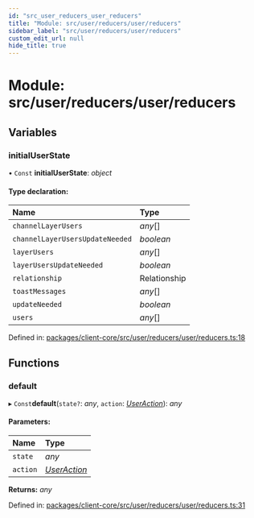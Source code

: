 ```yaml
---
id: "src_user_reducers_user_reducers"
title: "Module: src/user/reducers/user/reducers"
sidebar_label: "src/user/reducers/user/reducers"
custom_edit_url: null
hide_title: true
---
```


# Module: src/user/reducers/user/reducers

## Variables

### initialUserState

• `Const` **initialUserState**: *object*

#### Type declaration:

Name | Type |
:------ | :------ |
`channelLayerUsers` | *any*[] |
`channelLayerUsersUpdateNeeded` | *boolean* |
`layerUsers` | *any*[] |
`layerUsersUpdateNeeded` | *boolean* |
`relationship` | Relationship |
`toastMessages` | *any*[] |
`updateNeeded` | *boolean* |
`users` | *any*[] |

Defined in: [packages/client-core/src/user/reducers/user/reducers.ts:18](https://github.com/xr3ngine/xr3ngine/blob/65dfcf39a/packages/client-core/src/user/reducers/user/reducers.ts#L18)

## Functions

### default

▸ `Const`**default**(`state?`: *any*, `action`: [*UserAction*](src_user_reducers_user_actions.md#useraction)): *any*

#### Parameters:

Name | Type |
:------ | :------ |
`state` | *any* |
`action` | [*UserAction*](src_user_reducers_user_actions.md#useraction) |

**Returns:** *any*

Defined in: [packages/client-core/src/user/reducers/user/reducers.ts:31](https://github.com/xr3ngine/xr3ngine/blob/65dfcf39a/packages/client-core/src/user/reducers/user/reducers.ts#L31)
